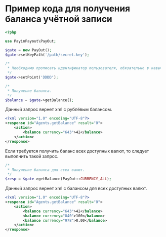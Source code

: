 # Пример кода для получения баланса учётной записи

```php
<?php

use PayinPayout\PayOut;

$gate = new PayOut();
$gate->setKeyPath('/path/secret.key');

/*
 * Необходимо прописать идентификатор пользователя, обязательно в кавычках. 
 */
$gate->setPoint('DDDD');

/*
 * Получение баланса. 
 */
$balance = $gate->getBalance();
```

Данный запрос вернет xml с рублёвым балансом.

```xml
<?xml version="1.0" encoding="UTF-8"?>
<response id="Agents.getBalance" result="0">
    <action>
        <balance currency="643">42</balance>
    </action>
</response>
```

Если требуется получить баланс всех доступных валют, то следует выполнить такой запрос.

```php
/*
 * Получение баланса для всех валют. 
 */
$resp = $gate->getBalance(PayOut::CURRENCY_ALL);
```

Данный запрос вернет xml с балансом для всех доступных валют.

```xml
<?xml version="1.0" encoding="UTF-8"?>
<response id="Agents.getBalance" result="0">
    <action>
        <balance currency="643">42</balance>
        <balance currency="840">100</balance>
        <balance currency="978">0.00</balance>
    </action>
</response>
```